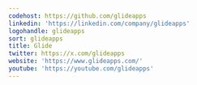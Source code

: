 ```yaml
---
codehost: https://github.com/glideapps
linkedin: 'https://linkedin.com/company/glideapps'
logohandle: glideapps
sort: glideapps
title: Glide
twitter: https://x.com/glideapps
website: 'https://www.glideapps.com/'
youtube: 'https://youtube.com/glideapps'
---
```

